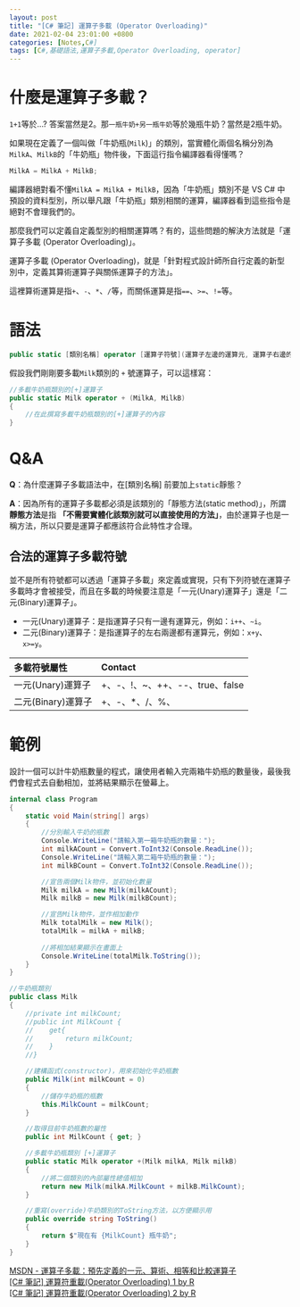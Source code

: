 ```yaml
---
layout: post
title: "[C# 筆記] 運算子多載 (Operator Overloading)"
date: 2021-02-04 23:01:00 +0800
categories: [Notes,C#]
tags: [C#,基礎語法,運算子多載,Operator Overloading, operator]
---
```


# 什麼是運算子多載？

`1+1`等於...? 答案當然是2。那`一瓶牛奶+另一瓶牛奶`等於幾瓶牛奶？當然是2瓶牛奶。     

如果現在定義了一個叫做「牛奶瓶(`Milk`)」的類別，當實體化兩個名稱分別為`MilkA`、`MilkB`的「牛奶瓶」物件後，下面這行指令編譯器看得懂嗎？

```c#
MilkA = MilkA + MilkB;
```
編譯器絕對看不懂`MilkA = MilkA + MilkB`，因為「牛奶瓶」類別不是 VS C# 中預設的資料型別，所以舉凡跟「牛奶瓶」類別相關的運算，編譯器看到這些指令是絕對不會理我們的。      

那麼我們可以定義自定義型別的相關運算嗎？有的，這些問題的解決方法就是「運算子多載 (Operator Overloading)」。     

運算子多載 (Operator Overloading)，就是「針對程式設計師所自行定義的新型別中，定義其算術運算子與關係運算子的方法」。     

這裡算術運算是指`+`、`-`、`*`、`/`等，而關係運算是指`==`、`>=`、`!=`等。


# 語法

```c#
public static [類別名稱] operator [運算子符號](運算子左邊的運算元, 運算子右邊的運算元)
```

假設我們剛剛要多載`Milk`類別的 `+` 號運算子，可以這樣寫：

```c#
//多載牛奶瓶類別的[+]運算子
public static Milk operator + (MilkA, MilkB) 
{
    //在此撰寫多載牛奶瓶類別的[+]運算子的內容
}
```

# Q&A

**Q**：為什麼運算子多載語法中，在[類別名稱] 前要加上`static`靜態？

**A**：因為所有的運算子多載都必須是該類別的「靜態方法(static method)」，所謂**靜態方法**是指 **「不需要實體化該類別就可以直接使用的方法」**，由於運算子也是一稱方法，所以只要是運算子都應該符合此特性才合理。       


## 合法的運算子多載符號

並不是所有符號都可以透過「運算子多載」來定義或實現，只有下列符號在運算子多載時才會被接受，而且在多載的時候要注意是「一元(Unary)運算子」還是「二元(Binary)運算子」。

- 一元(Unary)運算子：是指運算子只有一邊有運算元，例如：`i++`、`~i`。
- 二元(Binary)運算子：是指運算子的左右兩邊都有運算元，例如：`x+y`、`x>=y`。     


| 多載符號屬性       | Contact          |
|:-----------------|:-----------------|
| 一元(Unary)運算子  | +、-、!、~、++、--、true、false |
| 二元(Binary)運算子 | +、-、*、/、%、|、^、<<、>>、==、!=、>、<、>=、<= |


# 範例

設計一個可以計牛奶瓶數量的程式，讓使用者輸入完兩箱牛奶瓶的數量後，最後我們會程式去自動相加，並將結果顯示在螢幕上。

```c#
internal class Program
{
    static void Main(string[] args)
    {
        //分別輸入牛奶的瓶數
        Console.WriteLine("請輸入第一箱牛奶瓶的數量：");
        int milkACount = Convert.ToInt32(Console.ReadLine());
        Console.WriteLine("請輸入第二箱牛奶瓶的數量：");
        int milkBCount = Convert.ToInt32(Console.ReadLine());

        //宣告兩個Milk物件，並初始化數量
        Milk milkA = new Milk(milkACount);
        Milk milkB = new Milk(milkBCount);

        //宣告Milk物件，並作相加動作
        Milk totalMilk = new Milk();
        totalMilk = milkA + milkB;
        
        //將相加結果顯示在畫面上
        Console.WriteLine(totalMilk.ToString());
    }
}

//牛奶瓶類別
public class Milk
{
    //private int milkCount;
    //public int MilkCount {
    //    get{
    //        return milkCount;
    //    }
    //}

    //建構函式(constructor)，用來初始化牛奶瓶數
    public Milk(int milkCount = 0)
    {
        //儲存牛奶瓶的瓶數
        this.MilkCount = milkCount;
    }

    //取得目前牛奶瓶數的屬性
    public int MilkCount { get; }

    //多載牛奶瓶類別 [+]運算子
    public static Milk operator +(Milk milkA, Milk milkB)
    {
        //將二個類別的內部屬性總值相加
        return new Milk(milkA.MilkCount + milkB.MilkCount);
    }

    //重寫(override)牛奶類別的ToString方法，以方便顯示用
    public override string ToString()
    {
        return $"現在有 {MilkCount} 瓶牛奶";
    }
}
```

[MSDN - 運算子多載：預先定義的一元、算術、相等和比較運算子](https://learn.microsoft.com/zh-tw/dotnet/csharp/language-reference/operators/operator-overloading)      
[[C# 筆記] 運算符重載(Operator Overloading) 1 by R](https://riivalin.github.io/posts/2010/03/95-operator-overload-1/)       
[[C# 筆記] 運算符重載(Operator Overloading) 2 by R](https://riivalin.github.io/posts/2010/03/95-operator-overload-2/)
